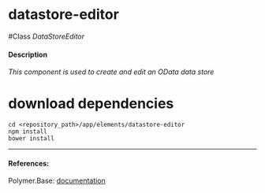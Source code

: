 datastore-editor
=========


#Class
*DataStoreEditor*

#### Description
*This component is used to create and edit an OData data store*

# download dependencies
```
cd <repository_path>/app/elements/datastore-editor
npm install
bower install
```

____________
#### References:
Polymer.Base: [documentation](http://polymer.github.io/polymer/)



